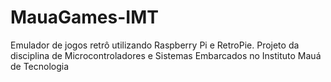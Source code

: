 # MauaGames-IMT
Emulador de jogos retrô utilizando Raspberry Pi e RetroPie. Projeto da disciplina de Microcontroladores e Sistemas Embarcados no Instituto Mauá de Tecnologia
